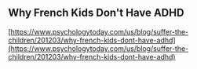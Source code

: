 ## Why French Kids Don't Have ADHD
  
  [https://www.psychologytoday.com/us/blog/suffer-the-children/201203/why-french-kids-dont-have-adhd](https://www.psychologytoday.com/us/blog/suffer-the-children/201203/why-french-kids-dont-have-adhd)